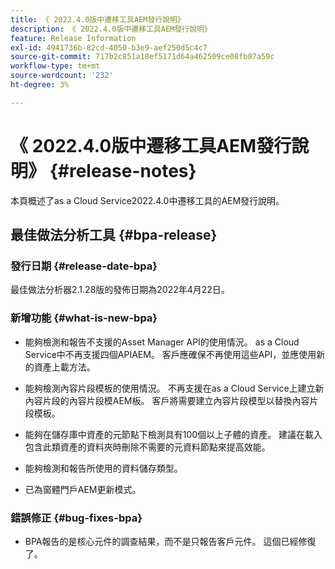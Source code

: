 ```yaml
---
title: 《 2022.4.0版中遷移工具AEM發行說明》
description: 《 2022.4.0版中遷移工具AEM發行說明》
feature: Release Information
exl-id: 4941736b-82cd-4050-b3e9-aef250d5c4c7
source-git-commit: 717b2c851a18ef5171d64a462509ce08fb87a59c
workflow-type: tm+mt
source-wordcount: '232'
ht-degree: 3%

---
```


# 《 2022.4.0版中遷移工具AEM發行說明》 {#release-notes}

本頁概述了as a Cloud Service2022.4.0中遷移工具的AEM發行說明。

## 最佳做法分析工具 {#bpa-release}

### 發行日期 {#release-date-bpa}

最佳做法分析器2.1.28版的發佈日期為2022年4月22日。

### 新增功能 {#what-is-new-bpa}

* 能夠檢測和報告不支援的Asset Manager API的使用情況。 as a Cloud Service中不再支援四個APIAEM。 客戶應確保不再使用這些API，並應使用新的資產上載方法。

* 能夠檢測內容片段模板的使用情況。 不再支援在as a Cloud Service上建立新內容片段的內容片段模AEM板。 客戶將需要建立內容片段模型以替換內容片段模板。

* 能夠在儲存庫中資產的元節點下檢測具有100個以上子體的資產。 建議在載入包含此類資產的資料夾時刪除不需要的元資料節點來提高效能。

* 能夠檢測和報告所使用的資料儲存類型。

* 已為窗體門戶AEM更新模式。

### 錯誤修正 {#bug-fixes-bpa}

* BPA報告的是核心元件的調查結果，而不是只報告客戶元件。 這個已經修復了。
